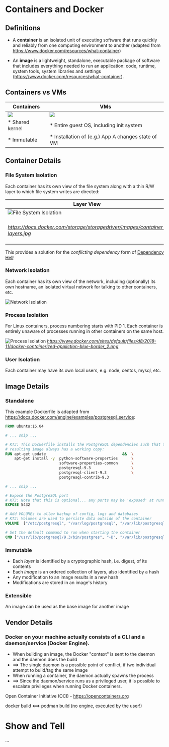 # Containers and Docker

## Definitions

* A **container** is an isolated unit of executing software that runs quickly and reliably from one computing environment to another (adapted from https://www.docker.com/resources/what-container)

* An **image** is a lightweight, standalone, executable package of software that includes everything needed to run an application: code, runtime, system tools, system libraries and settings (https://www.docker.com/resources/what-container).

## Containers vs VMs

|Containers       | VMs                                                |
|-----------------|----------------------------------------------------|
|![](https://www.docker.com/sites/default/files/d8/2018-11/docker-containerized-appliction-blue-border_2.png)        | ![](https://www.docker.com/sites/default/files/d8/2018-11/container-vm-whatcontainer_2.png) |
|* Shared kernel  | * Entire guest OS, including init system           |
|* Immutable      | * Installation of (e.g.) App A changes state of VM |



## Container Details

### **File System Isolation**
Each container has its own view of the file system along with a thin R/W layer to which file system writes are directed:

| Layer View | File System View |
|------------|------------------|
|![File System Isolation](https://docs.docker.com/storage/storagedriver/images/container-layers.jpg)|![](https://www.oreilly.com/library/view/docker-and-kubernetes/9781786468390/assets/479c53d0-6c64-4e91-b460-d0c44270f2a7.jpg)|
|*https://docs.docker.com/storage/storagedriver/images/container-layers.jpg*|https://www.oreilly.com/library/view/docker-and-kubernetes/9781786468390/assets/479c53d0-6c64-4e91-b460-d0c44270f2a7.jpg|


This provides a solution for the *conflicting dependency* form of [Dependency Hell](https://en.wikipedia.org/wiki/Dependency_hell)!


### **Network Isolation**

Each container has its own view of the network, including (optionally) its own hostname, an isolated virtual network for talking to other containers, etc.

![Network Isolation](https://miro.medium.com/max/2310/1*3dH8hl3ovZj5H9zuHShAXQ.png)

### **Process Isolation**

For Linux containers, process numbering starts with PID 1.  Each container is entirely unaware of processes running in other containers on the same host.

![Process Isolation](https://www.docker.com/sites/default/files/d8/2018-11/docker-containerized-appliction-blue-border_2.png)
*https://www.docker.com/sites/default/files/d8/2018-11/docker-containerized-appliction-blue-border_2.png*

### User Isolation

Each container may have its own local users, e.g. node, centos, mysql, etc.

## Image Details

### Standalone

This example Dockerfile is adapted from https://docs.docker.com/engine/examples/postgresql_service:

```Dockerfile
FROM ubuntu:16.04

# ... snip ...

# KTJ: This Dockerfile installs the PostgreSQL dependencies such that the
# resulting image always has a working copy:
RUN apt-get update                                  &&  \
    apt-get install -y  python-software-properties      \
                        software-properties-common      \
                        postgresql-9.3                  \
                        postgresql-client-9.3           \
                        postgresql-contrib-9.3

# ... snip ...

# Expose the PostgreSQL port
# KTJ: Note that this is optional... any ports may be 'exposed' at runtime
EXPOSE 5432

# Add VOLUMEs to allow backup of config, logs and databases
# KTJ: Volumes are used to persiste data outside of the container
VOLUME  ["/etc/postgresql", "/var/log/postgresql", "/var/lib/postgresql"]

# Set the default command to run when starting the container
CMD ["/usr/lib/postgresql/9.3/bin/postgres", "-D", "/var/lib/postgresql/9.3/main", "-c", "config_file=/etc/postgresql/9.3/main/postgresql.conf"]
```

### Immutable

* Each *layer* is identified by a cryptographic hash, i.e. digest, of its contents
* Each *image* is an ordered collection of layers, also identified by a hash
* Any modification to an image results in a new hash
* Modifications are stored in an image's history

### Extensible

An image can be used as the base image for another image

## Vendor Details

### Docker on your machine actually consists of a CLI and a daemon/service (Docker Engine).

* When building an image, the Docker "context" is sent to the daemon and the daemon does the build
* ==> The single daemon is a possible point of conflict, if two individual attempt to build/tag the same image
* When running a container, the daemon actually spawns the process
* ==> Since the daemon/service runs as a privileged user, it is possible to escalate privileges when running Docker containers.

Open Container Initiative (OCI) - https://opencontainers.org

docker build <==> podman build (no engine, executed by the user!)


# Show and Tell
...
